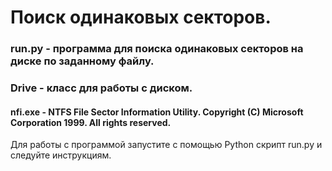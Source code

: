 # Поиск одинаковых секторов.
### __run.py__ - программа для поиска одинаковых секторов на диске по заданному файлу.
### __Drive__ - класс для работы с диском.
#### __nfi.exe__ - NTFS File Sector Information Utility. Copyright (C) Microsoft Corporation 1999. All rights reserved.  
  
    
Для работы с программой запустите с помощью Python скрипт run.py и следуйте инструкциям.